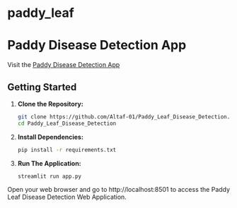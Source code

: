 # paddy_leaf

# Paddy Disease Detection App

Visit the [Paddy Disease Detection App](https://paddy-leaf-disease-detection.streamlit.app/) 

## Getting Started

1. **Clone the Repository:**

   ```bash
   git clone https://github.com/Altaf-01/Paddy_Leaf_Disease_Detection.git
   cd Paddy_Leaf_Disease_Detection

2. **Install Dependencies:**
   ```bash
   pip install -r requirements.txt
3. **Run The Application:**
   ```bash
   streamlit run app.py
Open your web browser and go to http://localhost:8501 to access the Paddy Leaf Disease Detection Web Application.
